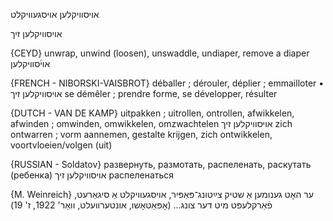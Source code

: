 אויסוויקלען
אויסגעוויקלט

 אויסוויקלען זיך

{CEYD}
unwrap, unwind (loosen), unswaddle, undiaper, remove a diaper אוי֜סוויקלען

{FRENCH - NIBORSKI-VAISBROT}
déballer ; dérouler, déplier ; emmailloter
• אויסוויקלען זיך	 se démêler ; prendre forme, se développer, résulter

{DUTCH - VAN DE KAMP}
uitpakken ; uitrollen, ontrollen, afwikkelen, afwinden ; omwinden, omwikkelen, omzwachtelen
אויסוויקלען זיך
zich ontwarren ; vorm aannemen, gestalte krijgen, zich ontwikkelen, voortvloeien/volgen (uit)

{RUSSIAN - Soldatov}
развернуть, размотать, распеленать, раскутать (ребенка)
אויסוויקלען זיך
распеленаться

{M. Weinreich}
ער האָט גענומען אַ שטיק צײַטונג־פּאַפּיר, אויסגעוויקלט אַ סיגאַרעט, פֿאַרקלעפּט מיט  דער צונג... (אָפּאַטאָשו, אונטערוועלט, וואַר' 1922, ז' 19)
